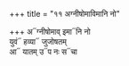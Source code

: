 +++
title = "११ अग्नीषोमाविमानि नो"

+++
अ᳓ग्नीषोमाव् इमा᳓नि नो  
युवं᳓ हव्या᳓ जुजोषतम्  
आ᳓ यातम् उ᳓प नः स᳓चा